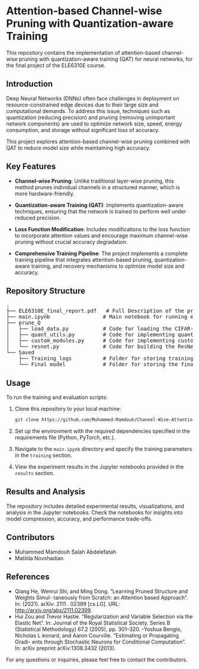 
# Attention-based Channel-wise Pruning with Quantization-aware Training

This repository contains the implementation of attention-based channel-wise pruning with quantization-aware training (QAT) for neural networks, for the final project of the ELE6310E course.

## Introduction

Deep Neural Networks (DNNs) often face challenges in deployment on resource-constrained edge devices due to their large size and computational demands. To address this issue, techniques such as quantization (reducing precision) and pruning (removing unimportant network components) are used to optimize network size, speed, energy consumption, and storage without significant loss of accuracy.

This project explores attention-based channel-wise pruning combined with QAT to reduce model size while maintaining high accuracy.

## Key Features

- **Channel-wise Pruning**: Unlike traditional layer-wise pruning, this method prunes individual channels in a structured manner, which is more hardware-friendly.
  
- **Quantization-aware Training (QAT)**: Implements quantization-aware techniques, ensuring that the network is trained to perform well under reduced precision.

- **Loss Function Modification**: Includes modifications to the loss function to incorporate attention values and encourage maximum channel-wise pruning without crucial accuracy degradation.

- **Comprehensive Training Pipeline**: The project implements a complete training pipeline that integrates attention-based pruning, quantization-aware training, and recovery mechanisms to optimize model size and accuracy.

## Repository Structure

<pre>
.
├── ELE6310E_final_report.pdf	# Full Description of the project
├── main.ipynb                 # Main notebook for running experiments, training models and results analysis.
├── prune_Q
│   ├── load_data.py           # Code for loading the CIFAR-10 dataset.
│   ├── quant_utils.py         # Code for implementing quantization and dequantization.
│   ├── custom_modules.py      # Code for implementing custom quantized attention-based Conv2d and Linear modules.
│   └── resnet.py              # Code for building the ResNet32 network using custom modules.
└── Saved
    ├── Training_logs          # Folder for storing training logs.
    └── Final_model            # Folder for storing the final saved model.
</pre>



## Usage

To run the training and evaluation scripts:

1. Clone this repository to your local machine:
   ```bash
   git clone https://github.com/Muhammed-Mamdouh/Channel-Wise-Attention-based-pruning-with-Quantization-aware-training.git
   ```

2. Set up the environment with the required dependencies specified in the requirements file (Python, PyTorch, etc.).

3. Navigate to the `main.ipynb` directory and specify the training parameters in the `training` section.

4. View the experiment results in the Jupyter notebooks provided in the `results` section.

## Results and Analysis

The repository includes detailed experimental results, visualizations, and analysis in the Jupyter notebooks. Check the notebooks for insights into model compression, accuracy, and performance trade-offs.

## Contributors

- Muhammed Mamdouh Salah Abdelefatah
- Matilda Novshadian


## References
- Qiang He, Wenrui Shi, and Ming Dong. “Learning Pruned Structure and Weights Simul- taneously from Scratch: an Attention based Approach”. In: (2021). arXiv: 2111 . 02399 [cs.LG]. URL: http://arxiv.org/abs/2111.02399.
- Hui Zou and Trevor Hastie. “Regularization and Variable Selection via the Elastic Net”. In: Journal of the Royal Statistical Society. Series B (Statistical Methodology) 67.2 (2005), pp. 301–320.
-Yoshua Bengio, Nicholas L  ́eonard, and Aaron Courville. “Estimating or Propagating Gradi- ents through Stochastic Neurons for Conditional Computation”. In: arXiv preprint arXiv:1308.3432 (2013).

For any questions or inquiries, please feel free to contact the contributors.
